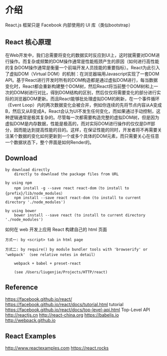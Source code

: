 # 介绍

React.js 框架只是 Facebook 内部使用的 UI 库（类似bootstrap）

## React 核心原理

在Web开发中，我们总需要将变化的数据实时反应到UI上，这时就需要对DOM进行操作。而复杂或频繁的DOM操作通常是性能瓶颈产生的原因（如何进行高性能的复杂DOM操作通常是衡量一个前端开发人员技能的重要指标）。React为此引入了虚拟DOM（Virtual DOM）的机制：在浏览器端用Javascript实现了一套DOM API。基于React进行开发时所有的DOM构造都是通过虚拟DOM进行，每当数据变化时，React都会重新构建整个DOM树，然后React将当前整个DOM树和上一次的DOM树进行对比，得到DOM结构的区别，然后仅仅将需要变化的部分进行实际的浏览器DOM更新。而且React能够批处理虚拟DOM的刷新，在一个事件循环（Event Loop）内的两次数据变化会被合并，例如你连续的先将节点内容从A变成B，然后又从B变成A，React会认为UI不发生任何变化，而如果通过手动控制，这种逻辑通常是极其复杂的。尽管每一次都需要构造完整的虚拟DOM树，但是因为虚拟DOM是内存数据，性能是极高的，而对实际DOM进行操作的仅仅是Diff部分，因而能达到提高性能的目的。这样，在保证性能的同时，开发者将不再需要关注某个数据的变化如何更新到一个或多个具体的DOM元素，而只需要关心在任意一个数据状态下，整个界面是如何Render的。

## Download

	by download directly
		directly to download the package files from URL

	by using npm
		npm install -g --save react react-dom（to install to {prefix}/lib/node_modules）
		npm install --save react react-dom (to install to current directory './node_modules')

	by using bower
		bower install --save react (to install to current directory './node_modules')
	
如何在 web 开发上应用 React 构建自己的 html 页面

	方式一: by <script> tab in html page

	方式二: by require() by module bundler tools with 'browserify' or 'webpack' （see relative notes in detail）

		webpack + babel + preset-react

		(see /Users/liugenjie/Projects/HTTP/react)

## Reference

https://facebook.github.io/react/
https://facebook.github.io/react/docs/tutorial.html  tutorial
https://facebook.github.io/react/docs/top-level-api.html  Top-Level API
http://reactjs.cn 
http://react-china.org
https://babeljs.io
http://webpack.github.io

## React Examples
http://www.reactexamples.com
https://react.rocks

